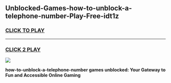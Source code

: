 
## Unblocked-Games-how-to-unblock-a-telephone-number-Play-Free-idt1z
<h3>
<a href="https://premium76.site?title=how-to-unblock-a-telephone-number&ref=12A">CLICK TO PLAY</a></h3>
<hr>

<h3>
<a href="https://premium76.site?title=how-to-unblock-a-telephone-number&ref=12A">CLICK 2 PLAY</a>
  
</h3>

<a href="https://premium76.site?title=how-to-unblock-a-telephone-number&ref=12A"><img src="https://clearcache.store/games.png"></a>


**how-to-unblock-a-telephone-number games unblocked: Your Gateway to Fun and Accessible Online Gaming**
